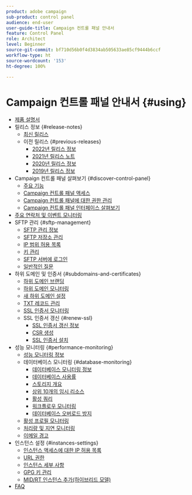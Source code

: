 ```yaml
---
product: adobe campaign
sub-product: control panel
audience: end-user
user-guide-title: Campaign 컨트롤 패널 안내서
feature: Control Panel
role: Architect
level: Beginner
source-git-commit: bf710d56b0f4d3834ab505633ae85cf9444b6ccf
workflow-type: ht
source-wordcount: '153'
ht-degree: 100%

---
```



# Campaign 컨트롤 패널 안내서 {#using}

+ [제품 설명서](control-panel-home.md)
+ 릴리스 정보 {#release-notes}
   + [최신 릴리스](rn/release-notes.md)
   + 이전 릴리스 {#previous-releases}
      + [2022년 릴리스 정보](rn/release-notes-2022.md)
      + [2021년 릴리스 노트](rn/release-notes-2021.md)
      + [2020년 릴리스 정보](rn/release-notes-2020.md)
      + [2019년 릴리스 정보](rn/release-notes-2019.md)
+ Campaign 컨트롤 패널 살펴보기 {#discover-control-panel}
   + [주요 기능](discover/using/key-features.md)
   + [Campaign 컨트롤 패널 액세스](discover/using/accessing-control-panel.md)
   + [Campaign 컨트롤 패널에 대한 권한 관리](discover/using/managing-permissions.md)
   + [Campaign 컨트롤 패널 인터페이스 살펴보기](discover/using/discovering-the-interface.md)
+ [주요 연락처 및 이벤트 모니터링](service-events/service-events.md)
+ SFTP 관리 {#sftp-management}
   + [SFTP 관리 정보](sftp/using/about-sftp-management.md)
   + [SFTP 저장소 관리](sftp/using/sftp-storage-management.md)
   + [IP 범위 허용 목록](sftp/using/ip-range-allow-listing.md)
   + [키 관리](sftp/using/key-management.md)
   + [SFTP 서버에 로그인](sftp/using/logging-into-sftp-server.md)
   + [일반적인 질문](sftp/using/common-questions.md)
+ 하위 도메인 및 인증서 {#subdomains-and-certificates}
   + [하위 도메인 브랜딩](subdomains-certificates/using/subdomains-branding.md)
   + [하위 도메인 모니터링](subdomains-certificates/using/monitoring-subdomains.md)
   + [새 하위 도메인 설정](subdomains-certificates/using/setting-up-new-subdomain.md)
   + [TXT 레코드 관리](subdomains-certificates/using/managing-txt-records.md)
   + [SSL 인증서 모니터링](subdomains-certificates/using/monitoring-ssl-certificates.md)
   + SSL 인증서 갱신 {#renew-ssl}
      + [SSL 인증서 갱신 정보](subdomains-certificates/using/renewing-subdomain-certificate.md)
      + [CSR 생성](subdomains-certificates/using/generate-csr.md)
      + [SSL 인증서 설치](subdomains-certificates/using/install-ssl-certificate.md)
+ 성능 모니터링 {#performance-monitoring}
   + [성능 모니터링 정보](performance-monitoring/using/about-performance-monitoring.md)
   + 데이터베이스 모니터링 {#database-monitoring}
      + [데이터베이스 모니터링 정보](performance-monitoring/using/database-monitoring.md)
      + [데이터베이스 사용률](performance-monitoring/using/database-utilization.md)
      + [스토리지 개요](performance-monitoring/using/database-storage-overview.md)
      + [상위 10개의 임시 리소스](performance-monitoring/using/database-top-ten-resources.md)
      + [활성 쿼리](performance-monitoring/using/database-active-queries.md)
      + [워크플로우 모니터링](performance-monitoring/using/workflow-monitoring.md)
      + [데이터베이스 오버로드 방지](performance-monitoring/using/database-preventing-overload.md)
   + [활성 프로필 모니터링](performance-monitoring/using/active-profiles-monitoring.md)
   + [처리량 및 지연 모니터링](performance-monitoring/using/thoughputs-latencies.md)
   + [이메일 경고](performance-monitoring/using/email-alerting.md)
+ 인스턴스 설정 {#instances-settings}
   + [인스턴스 액세스에 대한 IP 허용 목록](instances-settings/using/ip-allow-listing-instance-access.md)
   + [URL 권한](instances-settings/using/url-permissions.md)
   + [인스턴스 세부 사항](instances-settings/using/instance-details.md)
   + [GPG 키 관리](instances-settings/using/gpg-keys-management.md)
   + [MID/RT 인스턴스 추가(하이브리드 모델)](instances-settings/using/external-accounts.md)
+ [FAQ](faq.md)
